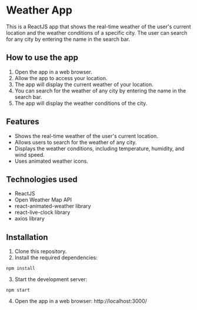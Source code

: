 # **Weather App**

This is a ReactJS app that shows the real-time weather of the user's current location and the weather conditions of a specific city. The user can search for any city by entering the name in the search bar.

## **How to use the app**

1. Open the app in a web browser.
2. Allow the app to access your location.
3. The app will display the current weather of your location.
4. You can search for the weather of any city by entering the name in the search bar.
5. The app will display the weather conditions of the city.

## **Features**

* Shows the real-time weather of the user's current location.
* Allows users to search for the weather of any city.
* Displays the weather conditions, including temperature, humidity, and wind speed.
* Uses animated weather icons.

## **Technologies used**

* ReactJS
* Open Weather Map API
* react-animated-weather library
* react-live-clock library
* axios library

## **Installation**

1. Clone this repository.
2. Install the required dependencies:
```
npm install
```
3. Start the development server:
```
npm start
```
4. Open the app in a web browser:
http://localhost:3000/
